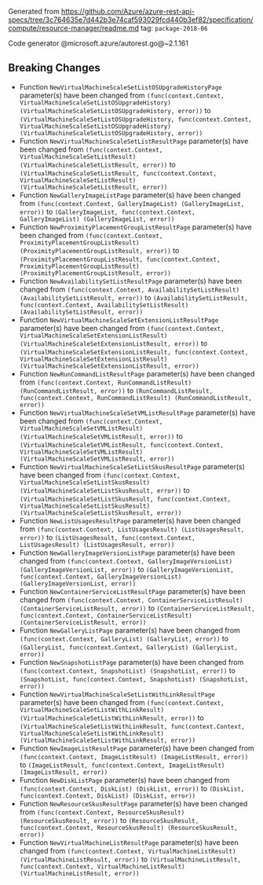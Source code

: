 Generated from https://github.com/Azure/azure-rest-api-specs/tree/3c764635e7d442b3e74caf593029fcd440b3ef82/specification/compute/resource-manager/readme.md tag: `package-2018-06`

Code generator @microsoft.azure/autorest.go@~2.1.161

## Breaking Changes

- Function `NewVirtualMachineScaleSetListOSUpgradeHistoryPage` parameter(s) have been changed from `(func(context.Context, VirtualMachineScaleSetListOSUpgradeHistory) (VirtualMachineScaleSetListOSUpgradeHistory, error))` to `(VirtualMachineScaleSetListOSUpgradeHistory, func(context.Context, VirtualMachineScaleSetListOSUpgradeHistory) (VirtualMachineScaleSetListOSUpgradeHistory, error))`
- Function `NewVirtualMachineScaleSetListResultPage` parameter(s) have been changed from `(func(context.Context, VirtualMachineScaleSetListResult) (VirtualMachineScaleSetListResult, error))` to `(VirtualMachineScaleSetListResult, func(context.Context, VirtualMachineScaleSetListResult) (VirtualMachineScaleSetListResult, error))`
- Function `NewGalleryImageListPage` parameter(s) have been changed from `(func(context.Context, GalleryImageList) (GalleryImageList, error))` to `(GalleryImageList, func(context.Context, GalleryImageList) (GalleryImageList, error))`
- Function `NewProximityPlacementGroupListResultPage` parameter(s) have been changed from `(func(context.Context, ProximityPlacementGroupListResult) (ProximityPlacementGroupListResult, error))` to `(ProximityPlacementGroupListResult, func(context.Context, ProximityPlacementGroupListResult) (ProximityPlacementGroupListResult, error))`
- Function `NewAvailabilitySetListResultPage` parameter(s) have been changed from `(func(context.Context, AvailabilitySetListResult) (AvailabilitySetListResult, error))` to `(AvailabilitySetListResult, func(context.Context, AvailabilitySetListResult) (AvailabilitySetListResult, error))`
- Function `NewVirtualMachineScaleSetExtensionListResultPage` parameter(s) have been changed from `(func(context.Context, VirtualMachineScaleSetExtensionListResult) (VirtualMachineScaleSetExtensionListResult, error))` to `(VirtualMachineScaleSetExtensionListResult, func(context.Context, VirtualMachineScaleSetExtensionListResult) (VirtualMachineScaleSetExtensionListResult, error))`
- Function `NewRunCommandListResultPage` parameter(s) have been changed from `(func(context.Context, RunCommandListResult) (RunCommandListResult, error))` to `(RunCommandListResult, func(context.Context, RunCommandListResult) (RunCommandListResult, error))`
- Function `NewVirtualMachineScaleSetVMListResultPage` parameter(s) have been changed from `(func(context.Context, VirtualMachineScaleSetVMListResult) (VirtualMachineScaleSetVMListResult, error))` to `(VirtualMachineScaleSetVMListResult, func(context.Context, VirtualMachineScaleSetVMListResult) (VirtualMachineScaleSetVMListResult, error))`
- Function `NewVirtualMachineScaleSetListSkusResultPage` parameter(s) have been changed from `(func(context.Context, VirtualMachineScaleSetListSkusResult) (VirtualMachineScaleSetListSkusResult, error))` to `(VirtualMachineScaleSetListSkusResult, func(context.Context, VirtualMachineScaleSetListSkusResult) (VirtualMachineScaleSetListSkusResult, error))`
- Function `NewListUsagesResultPage` parameter(s) have been changed from `(func(context.Context, ListUsagesResult) (ListUsagesResult, error))` to `(ListUsagesResult, func(context.Context, ListUsagesResult) (ListUsagesResult, error))`
- Function `NewGalleryImageVersionListPage` parameter(s) have been changed from `(func(context.Context, GalleryImageVersionList) (GalleryImageVersionList, error))` to `(GalleryImageVersionList, func(context.Context, GalleryImageVersionList) (GalleryImageVersionList, error))`
- Function `NewContainerServiceListResultPage` parameter(s) have been changed from `(func(context.Context, ContainerServiceListResult) (ContainerServiceListResult, error))` to `(ContainerServiceListResult, func(context.Context, ContainerServiceListResult) (ContainerServiceListResult, error))`
- Function `NewGalleryListPage` parameter(s) have been changed from `(func(context.Context, GalleryList) (GalleryList, error))` to `(GalleryList, func(context.Context, GalleryList) (GalleryList, error))`
- Function `NewSnapshotListPage` parameter(s) have been changed from `(func(context.Context, SnapshotList) (SnapshotList, error))` to `(SnapshotList, func(context.Context, SnapshotList) (SnapshotList, error))`
- Function `NewVirtualMachineScaleSetListWithLinkResultPage` parameter(s) have been changed from `(func(context.Context, VirtualMachineScaleSetListWithLinkResult) (VirtualMachineScaleSetListWithLinkResult, error))` to `(VirtualMachineScaleSetListWithLinkResult, func(context.Context, VirtualMachineScaleSetListWithLinkResult) (VirtualMachineScaleSetListWithLinkResult, error))`
- Function `NewImageListResultPage` parameter(s) have been changed from `(func(context.Context, ImageListResult) (ImageListResult, error))` to `(ImageListResult, func(context.Context, ImageListResult) (ImageListResult, error))`
- Function `NewDiskListPage` parameter(s) have been changed from `(func(context.Context, DiskList) (DiskList, error))` to `(DiskList, func(context.Context, DiskList) (DiskList, error))`
- Function `NewResourceSkusResultPage` parameter(s) have been changed from `(func(context.Context, ResourceSkusResult) (ResourceSkusResult, error))` to `(ResourceSkusResult, func(context.Context, ResourceSkusResult) (ResourceSkusResult, error))`
- Function `NewVirtualMachineListResultPage` parameter(s) have been changed from `(func(context.Context, VirtualMachineListResult) (VirtualMachineListResult, error))` to `(VirtualMachineListResult, func(context.Context, VirtualMachineListResult) (VirtualMachineListResult, error))`

